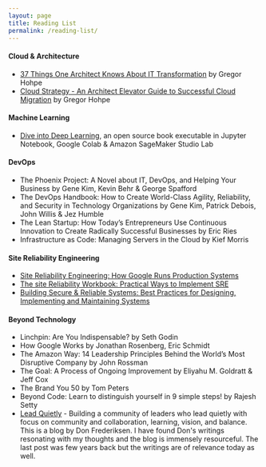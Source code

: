 ```yaml
---
layout: page
title: Reading List
permalink: /reading-list/
---
```

#### Cloud & Architecture
* [37 Things One Architect Knows About IT Transformation](https://leanpub.com/37things) by Gregor Hohpe
* [Cloud Strategy - An Architect Elevator Guide to Successful Cloud Migration](https://leanpub.com/cloudstrategy) by Gregor Hohpe

#### Machine Learning
* [Dive into Deep Learning](https://d2l.ai/), an open source book executable in Jupyter Notebook, Google Colab & Amazon SageMaker Studio Lab

#### DevOps
* The Phoenix Project: A Novel about IT, DevOps, and Helping Your Business by Gene Kim, Kevin Behr & George Spafford
* The DevOps Handbook: How to Create World-Class Agility, Reliability, and Security in Technology Organizations by Gene Kim, Patrick Debois, John Willis & Jez Humble
* The Lean Startup: How Today’s Entrepreneurs Use Continuous Innovation to Create Radically Successful Businesses by Eric Ries
* Infrastructure as Code: Managing Servers in the Cloud by Kief Morris

#### Site Reliability Engineering
* [Site Reliability Engineering: How Google Runs Production Systems](https://landing.google.com/sre/sre-book/toc/index.html)
* [The site Reliability Workbook: Practical Ways to Implement SRE](https://landing.google.com/sre/workbook/toc/)
* [Building Secure & Reliable Systems: Best Practices for Designing, Implementing and Maintaining Systems](https://landing.google.com/sre/books/)

#### Beyond Technology
* Linchpin: Are You Indispensable? by Seth Godin
* How Google Works by Jonathan Rosenberg, Eric Schmidt
* The Amazon Way: 14 Leadership Principles Behind the World’s Most Disruptive Company by John Rossman
* The Goal: A Process of Ongoing Improvement by Eliyahu M. Goldratt & Jeff Cox
* The Brand You 50 by Tom Peters
* Beyond Code: Learn to distinguish yourself in 9 simple steps! by Rajesh Setty
* [Lead Quietly](http://www.leadquietly.com/) - Building a community of leaders who lead quietly with focus on community and collaboration, learning, vision, and balance. This is a blog by Don Frederiksen. I have found Don's writings resonating with my thoughts and the blog is immensely resourceful. The last post was few years back but the writings are of relevance today as well.

